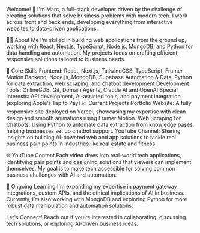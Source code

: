 Welcome! 👋 I'm Marc, a full-stack developer driven by the challenge of creating solutions that solve business problems with modern tech. I work across front and back ends, developing everything from interactive websites to data-driven applications.

👨‍💻 About Me
I’m skilled in building web applications from the ground up, working with React, Next.js, TypeScript, Node.js, MongoDB, and Python for data handling and automation. My projects focus on crafting efficient, responsive solutions tailored to business needs.

🔧 Core Skills
Frontend: React, Next.js, TailwindCSS, TypeScript, Framer Motion
Backend: Node.js, MongoDB, Supabase
Automation & Data: Python for data extraction, web scraping, and chatbot development
Development Tools: OnlineGDB, Git, Domain Agents, Claude AI and OpenAI
Special Interests: API development, AI-assisted tools, and payment integration (exploring Apple’s Tap to Pay)
📈 Current Projects
Portfolio Website: A fully responsive site deployed on Vercel, showcasing my expertise with clean design and smooth animations using Framer Motion.
Web Scraping for Chatbots: Using Python to automate data extraction from knowledge bases, helping businesses set up chatbot support.
YouTube Channel: Sharing insights on building AI-powered web and app solutions to tackle real business pain points in industries like real estate and fitness.

🌐 YouTube Content
Each video dives into real-world tech applications, identifying pain points and designing solutions that viewers can implement themselves. My goal is to make tech accessible for solving common business challenges with AI and automation.

🌱 Ongoing Learning
I'm expanding my expertise in payment gateway integrations, custom APIs, and the ethical implications of AI in business. Currently, I’m also working with MongoDB and exploring Python for more robust data manipulation and automation solutions.

Let's Connect!
Reach out if you’re interested in collaborating, discussing tech solutions, or exploring AI-driven business ideas.
